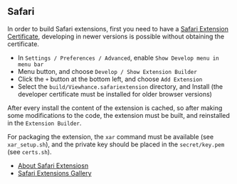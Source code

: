 ## Safari ##

In order to build Safari extensions, first you need to have a [Safari Extension Certificate](https://developer.apple.com/library/safari/documentation/Tools/Conceptual/SafariExtensionGuide/ExtensionsOverview/ExtensionsOverview.html#//apple_ref/doc/uid/TP40009977-CH15-SW26), developing in newer versions is possible without obtaining the certificate.

- In `Settings / Preferences / Advanced`, enable `Show Develop menu in menu bar`
- Menu button, and choose `Develop / Show Extension Builder`
- Click the `+` button at the bottom left, and choose `Add Extension`
- Select the `build/Viewhance.safariextension` directory, and Install (the developer certificate must be installed for older browser versions)

After every install the content of the extension is cached, so after making some modifications to the code, the extension must be built, and reinstalled in the `Extension Builder`.

For packaging the extension, the `xar` command must be available (see `xar_setup.sh`), and the private key should be placed in the `secret/key.pem` (see `certs.sh`).

* [About Safari Extensiosn](https://developer.apple.com/library/safari/documentation/Tools/Conceptual/SafariExtensionGuide/Introduction/Introduction.html)
* [Safari Extensions Gallery](https://extensions.apple.com/)
